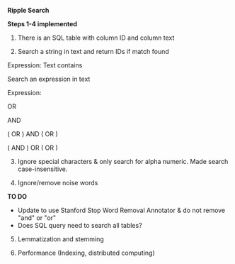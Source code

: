 **Ripple Search**

**Steps 1-4 implemented**

1. There is an SQL table with column ID and column text

2. Search a string in text and return IDs if match found 

Expression: Text contains <String> 

Search an expression in text  

Expression: 

<String> OR <String> 

<String> AND <String> 

(<String> OR <String>) AND (<String> OR <String>) 

(<String> AND <String>) OR (<String> OR <String>) 

3. Ignore special characters & only search for alpha numeric. Made search case-insensitive.

4. Ignore/remove noise words

**TO DO**
* Update to use Stanford Stop Word Removal Annotator & do not remove "and" or "or"
* Does SQL query need to search all tables?

5. Lemmatization and stemming 

6. Performance (Indexing, distributed computing)
